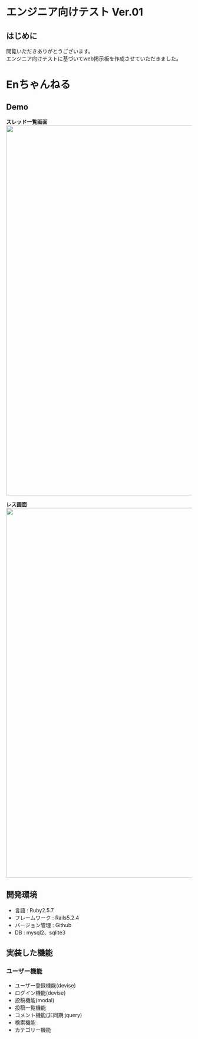 # エンジニア向けテスト Ver.01

## はじめに

閲覧いただきありがとうございます。<br>
エンジニア向けテストに基づいてweb掲示板を作成させていただきました。<br>

# Enちゃんねる

## Demo

**スレッド一覧画面**<br>
<img src="https://user-images.githubusercontent.com/57277844/74791315-7c125080-52fd-11ea-8bb1-ec19a7479e17.png" width="1000px">
<br>

**レス画面**<br>
<img src="https://user-images.githubusercontent.com/57277844/74791255-52592980-52fd-11ea-886f-ac9b4daf9c35.png" width="1000px">


## 開発環境

- 言語 : Ruby2.5.7
- フレームワーク : Rails5.2.4
- バージョン管理 : Github
- DB : mysql2、sqlite3

## 実装した機能

### ユーザー機能

- ユーザー登録機能(devise)
- ログイン機能(devise)
- 投稿機能(modal)
- 投稿一覧機能
- コメント機能(非同期:jquery)
- 検索機能
- カテゴリー機能


